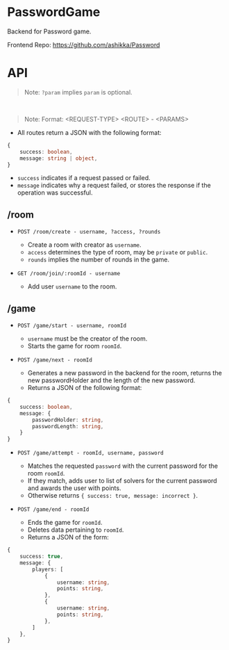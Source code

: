 # PasswordGame

Backend for Password game.

Frontend Repo: https://github.com/ashikka/Password

# API

> Note: `?param` implies `param` is optional.
<br/>

> Note: Format: \<REQUEST-TYPE\> \<ROUTE\> - \<PARAMS\>

- All routes return a JSON with the following format:

```typescript
{
    success: boolean,
    message: string | object,
}
```

- `success` indicates if a request passed or failed.
- `message` indicates why a request failed, or stores the response if the operation was successful.

## /room

- `POST /room/create - username, ?access, ?rounds`
    * Create a room with creator as `username`.
    * `access` determines the type of room, may be `private` or `public`.
    * `rounds` implies the number of rounds in the game.

- `GET /room/join/:roomId - username`
    * Add user `username` to the room.

## /game

- `POST /game/start - username, roomId`
    * `username` must be the creator of the room.
    * Starts the game for room `roomId`.

- `POST /game/next - roomId`
    * Generates a new password in the backend for the room, returns the new passwordHolder and the length of the new password.
    * Returns a JSON of the following format:
```typescript
{
    success: boolean,
    message: {
        passwordHolder: string,
        passwordLength: string,
    }
}
```

- `POST /game/attempt - roomId, username, password`
    * Matches the requested `password` with the current password for the room `roomId`.
    * If they match, adds user to list of solvers for the current password and awards the user with points.
    * Otherwise returns `{ success: true, message: incorrect }`.

- `POST /game/end - roomId`
    * Ends the game for `roomId`.
    * Deletes data pertaining to `roomId`.
    * Returns a JSON of the form:

```typescript
{
    success: true,
    message: {
        players: [
            {
                username: string,
                points: string,
            },
            {
                username: string,
                points: string,
            },
        ]
    },
}
```